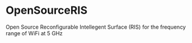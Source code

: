 # OpenSourceRIS
Open Source Reconfigurable Intellegent Surface (RIS) for the frequency range of WiFi at 5 GHz

